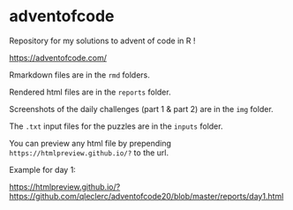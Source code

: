 # adventofcode

Repository for my solutions to advent of code in R !

https://adventofcode.com/

Rmarkdown files are in the `rmd` folders.

Rendered html files are in the `reports` folder.

Screenshots of the daily challenges (part 1 & part 2) are in the `img` folder.

The `.txt` input files for the puzzles are in the `inputs` folder.

You can preview any html file by prepending `https://htmlpreview.github.io/?` to the url.

Example for day 1:

https://htmlpreview.github.io/?https://github.com/qleclerc/adventofcode20/blob/master/reports/day1.html
